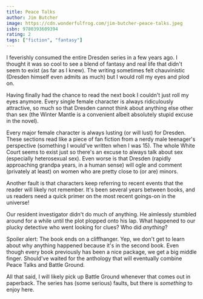 ```yaml
---
title: Peace Talks
author: Jim Butcher
image: https://cdn.wonderfulfrog.com/jim-butcher-peace-talks.jpeg
isbn: 9780393609394
rating: 2
tags: ["fiction", "fantasy"]
---
```


I feverishly consumed the entire Dresden series in a few years ago. I thought it was so cool to see a blend of fantasy and real life that didn't seem to exist (as far as I knew). The writing sometimes felt chauvinistic (Dresden himself even admits as much) but I would roll my eyes and plod on.

Having finally had the chance to read the next book I couldn't just roll my eyes anymore. Every single female character is always ridiculously attractive, so much so that Dresden cannot think about anything else other than sex (the Winter Mantle is a convenient albeit absolutely stupid excuse in the novel).

Every major female character is always lusting (or will lust) for Dresden. These sections read like a piece of fan fiction from a nerdy male teenager's perspective (something I would've written when I was 15). The whole White Court seems to exist just so there's an excuse to always talk about sex (especially heterosexual sex). Even worse is that Dresden (rapidly approaching grandpa years, in a human sense) will ogle and comment (privately at least) on women who are pretty close to (or are) minors.

Another fault is that characters keep referring to recent events that the reader will likely not remember. It's been several years between books, and us readers need a quick primer on the most recent goings-on in the universe!

Our resident investigator didn't do much of anything. He aimlessly stumbled around for a while until the plot plopped onto his lap. What happened to our plucky detective who went looking for clues? Who did _anything_?

Spoiler alert: The book ends on a cliffhanger. Yep, we don't get to learn about why anything happened because it's in the second book. Even though every book previously has been a nice package, we get a big middle finger. Should've waited for the anthology that will eventually combine Peace Talks and Battle Ground.

All that said, I will likely pick up Battle Ground whenever that comes out in paperback. The series has (some serious) faults, but there is _something_ to enjoy here.
